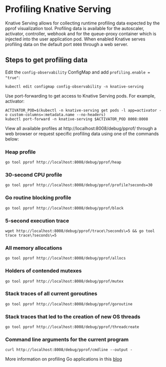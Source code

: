 # Profiling Knative Serving

Knative Serving allows for collecting runtime profiling data expected by the
pprof visualization tool. Profiling data is available for the autoscaler,
activator, controller, webhook and for the queue-proxy container which is
injected into the user application pod. When enabled Knative serves profiling
data on the default port `8008` through a web server.

## Steps to get profiling data

Edit the `config-observability` ConfigMap and add `profiling.enable = "true"`:

```shell
kubectl edit configmap config-observability -n knative-serving
```

Use port-forwarding to get access to Knative Serving pods. For example,
activator:

```shell
ACTIVATOR_POD=$(kubectl -n knative-serving get pods -l app=activator -o custom-columns=:metadata.name --no-headers)
kubectl port-forward -n knative-serving $ACTIVATOR_POD 8008:8008
```

View all available profiles at http://localhost:8008/debug/pprof/ through a web
browser or request specific profiling data using one of the commands below:

### Heap profile

```shell
go tool pprof http://localhost:8008/debug/pprof/heap
```

### 30-second CPU profile

```shell
go tool pprof http://localhost:8008/debug/pprof/profile?seconds=30
```

### Go routine blocking profile

```shell
go tool pprof http://localhost:8008/debug/pprof/block
```

### 5-second execution trace

```shell
wget http://localhost:8008/debug/pprof/trace\?seconds\=5 && go tool trace trace\?seconds\=5
```

### All memory allocations

```shell
go tool pprof http://localhost:8008/debug/pprof/allocs
```

### Holders of contended mutexes

```shell
go tool pprof http://localhost:8008/debug/pprof/mutex
```

### Stack traces of all current goroutines

```shell
go tool pprof http://localhost:8008/debug/pprof/goroutine
```

### Stack traces that led to the creation of new OS threads

```shell
go tool pprof http://localhost:8008/debug/pprof/threadcreate
```

### Command line arguments for the current program

```shell
curl http://localhost:8008/debug/pprof/cmdline --output -
```

More information on profiling Go applications in this
[blog](https://blog.golang.org/profiling-go-programs)